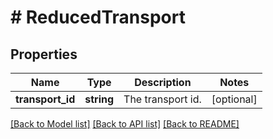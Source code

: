 # # ReducedTransport

## Properties

Name | Type | Description | Notes
------------ | ------------- | ------------- | -------------
**transport_id** | **string** | The transport id. | [optional]

[[Back to Model list]](../../README.md#models) [[Back to API list]](../../README.md#endpoints) [[Back to README]](../../README.md)
